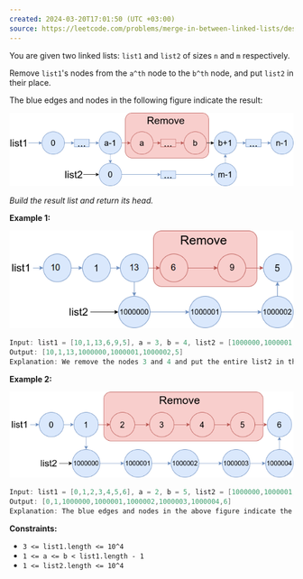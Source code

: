 ```yaml
---
created: 2024-03-20T17:01:50 (UTC +03:00)
source: https://leetcode.com/problems/merge-in-between-linked-lists/description/?envType=daily-question&envId=2024-03-20
---
```

You are given two linked lists: `list1` and `list2` of sizes `n` and `m` respectively.

Remove `list1`'s nodes from the `a^th` node to the `b^th` node, and put `list2` in their place.

The blue edges and nodes in the following figure indicate the result:

![img.png](img.png)

_Build the result list and return its head._


**Example 1:**

![img_1.png](img_1.png)

``` Java
Input: list1 = [10,1,13,6,9,5], a = 3, b = 4, list2 = [1000000,1000001,1000002]
Output: [10,1,13,1000000,1000001,1000002,5]
Explanation: We remove the nodes 3 and 4 and put the entire list2 in their place. The blue edges and nodes in the above figure indicate the result.
```


**Example 2:**

![img_2.png](img_2.png)

``` Java
Input: list1 = [0,1,2,3,4,5,6], a = 2, b = 5, list2 = [1000000,1000001,1000002,1000003,1000004]
Output: [0,1,1000000,1000001,1000002,1000003,1000004,6]
Explanation: The blue edges and nodes in the above figure indicate the result.
```


**Constraints:**

-   `3 <= list1.length <= 10^4`
-   `1 <= a <= b < list1.length - 1`
-   `1 <= list2.length <= 10^4`

